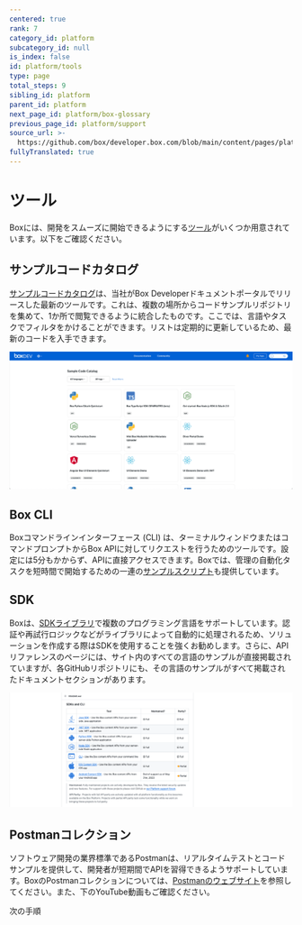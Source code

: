 ```yaml
---
centered: true
rank: 7
category_id: platform
subcategory_id: null
is_index: false
id: platform/tools
type: page
total_steps: 9
sibling_id: platform
parent_id: platform
next_page_id: platform/box-glossary
previous_page_id: platform/support
source_url: >-
  https://github.com/box/developer.box.com/blob/main/content/pages/platform/tools.md
fullyTranslated: true
---
```

# ツール

Boxには、開発をスムーズに開始できるようにする[ツール][tooling]がいくつか用意されています。以下をご確認ください。

## サンプルコードカタログ

[サンプルコードカタログ][sample_code]は、当社がBox Developerドキュメントポータルでリリースした最新のツールです。これは、複数の場所からコードサンプルリポジトリを集めて、1か所で閲覧できるように統合したものです。ここでは、言語やタスクでフィルタをかけることができます。リストは定期的に更新しているため、最新のコードを入手できます。

<ImageFrame center>

![サンプルコードカタログ](./images/sample_code.png)

</ImageFrame>

## Box CLI

Boxコマンドラインインターフェース (CLI) は、ターミナルウィンドウまたはコマンドプロンプトからBox APIに対してリクエストを行うためのツールです。設定には5分もかからず、APIに直接アクセスできます。Boxでは、管理の自動化タスクを短時間で開始するための一連の[サンプルスクリプト][samples]も提供しています。

<YouTube id="whxT3Bdx3E0">

</YouTube>

## SDK

Boxは、[SDKライブラリ][sdk]で複数のプログラミング言語をサポートしています。認証や再試行ロジックなどがライブラリによって自動的に処理されるため、ソリューションを作成する際はSDKを使用することを強くお勧めします。さらに、APIリファレンスのページには、サイト内のすべての言語のサンプルが直接掲載されていますが、各GitHubリポジトリにも、その言語のサンプルがすべて掲載されたドキュメントセクションがあります。

<ImageFrame center>

![SDK GitHubライブラリ](./images/sdk.png)

</ImageFrame>

## Postmanコレクション

ソフトウェア開発の業界標準であるPostmanは、リアルタイムテストとコードサンプルを提供して、開発者が短期間でAPIを習得できるようサポートしています。BoxのPostmanコレクションについては、[Postmanのウェブサイト][postman]を参照してください。また、下のYouTube動画もご確認ください。

<Youtube id="aEILZ_tukLg">

</Youtube>

<Next>

次の手順

</Next>

[samples]: g://cli/scripts

[sdk]: page://sdks-and-tools

[file]: e://get-files-id

[tooling]: g://tooling

<!-- i18n-enable localize-links -->

[sample_code]: https://ja.developer.box.com/sample-code/

[postman]: https://www.postman.com/boxdev

<!-- i18n-disable localize-links -->
